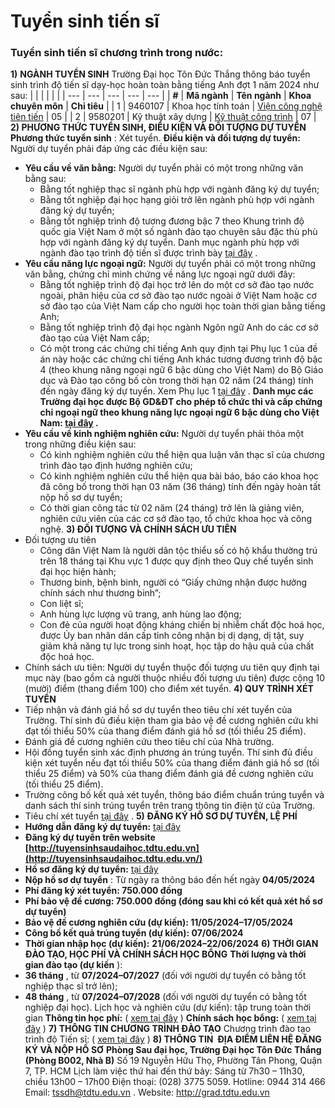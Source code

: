 
# Tuyển sinh tiến sĩ
### Tuyển sinh tiến sĩ chương trình trong nước:
**1)** 
**NGÀNH TUYỂN SINH** Trường Đại học Tôn Đức Thắng thông báo tuyển sinh trình độ tiến sĩ dạy-học
hoàn toàn bằng tiếng Anh đợt 1 năm 2024 như sau:
|  |  |  |  |  |
| --- | --- | --- | --- | --- |
| 
**#** | **Mã ngành**  | **Tên ngành**  | **Khoa chuyên môn**  | **Chỉ tiêu**  |
| 1 | 9460107 | Khoa học tính toán | [Viện công nghệ tiên tiến](https://iast.tdtu.edu.vn/)  | 05 |
| 2 | 9580201 | Kỹ thuật xây dựng | [Kỹ thuật công trình](http://civil.tdtu.edu.vn/)  | 07 |
**2) PHƯƠNG THỨC TUYỂN SINH, ĐIỀU KIỆN VÀ ĐỐI TƯỢNG DỰ TUYỂN** **Phương thức tuyển sinh** : Xét tuyển.
 **Điều kiện và đối tượng dự tuyển:** Người dự tuyển phải đáp ứng các điều kiện sau:
* **Yêu cầu về văn bằng:** Người dự tuyển phải có một trong những văn bằng sau:
	+ Bằng tốt nghiệp thạc sĩ ngành phù hợp với ngành đăng ký dự tuyển;
	+ Bằng tốt nghiệp đại học hạng giỏi trở lên ngành phù hợp với ngành đăng ký dự tuyển;
	+ Bằng tốt nghiệp trình độ tương đương bậc 7 theo Khung trình độ quốc gia Việt Nam ở một số ngành đào tạo chuyên sâu đặc thù phù hợp với ngành đăng ký dự tuyển. Danh mục ngành phù hợp với ngành đào tạo trình độ tiến sĩ được trình bày  [tại
đây](/sites/admission23/files/Tuyen-sinh/SGS/SGS-D1-2024/TS_Ph%E1%BB%A5%20l%E1%BB%A5c%202_Danh%20m%E1%BB%A5c%20ng%C3%A0nh%20ph%C3%B9%20h%E1%BB%A3p%20v%E1%BB%9Bi%20ng%C3%A0nh%20%C4%91%C3%A0o%20t%E1%BA%A1o%20tr%C3%ACnh%20%C4%91%E1%BB%99%20ti%E1%BA%BFn%20s%C4%A9.pdf)
.
* **Yêu cầu năng lực ngoại ngữ:** Người dự tuyển phải có một trong những văn bằng, chứng chỉ minh chứng về năng lực ngoại ngữ dưới đây:
	+ Bằng tốt nghiệp trình độ đại học trở lên do một cơ sở đào tạo nước ngoài, phân hiệu của cơ sở đào tạo nước ngoài ở Việt Nam hoặc cơ sở đào tạo của Việt Nam cấp cho người học toàn thời gian bằng tiếng Anh;
	+ Bằng tốt nghiệp trình độ đại học ngành Ngôn ngữ Anh do các cơ sở đào tạo của Việt Nam cấp;
	+ Có một trong các chứng chỉ tiếng Anh quy định tại Phụ lục 1 của đề án này hoặc các chứng chỉ tiếng Anh khác tương đương trình độ bậc 4 (theo khung năng ngoại ngữ 6 bậc dùng cho Việt Nam) do Bộ Giáo dục và Đào tạo công bố còn trong thời hạn 02 năm (24 tháng) tính đến ngày đăng ký dự tuyển. Xem Phụ lục 1 [tại đây](/sites/admission23/files/Tuyen-sinh/SGS/SGS-D1-2024/TS_Ph%E1%BB%A5%20l%E1%BB%A5c%201_Danh%20m%E1%BB%A5c%20ch%E1%BB%A9ng%20ch%E1%BB%89%20ngo%E1%BA%A1i%20ng%E1%BB%AF%20tr%C3%ACnh%20%C4%91%E1%BB%99%20ti%E1%BA%BFn%20s%C4%A9.pdf) . **Danh mục các Trường đại học được Bộ GD&ĐT cho phép tổ chức thi và cấp chứng chỉ ngoại ngữ theo khung năng lực ngoại ngữ 6 bậc dùng cho Việt Nam: [tại đây](/sites/admission23/files/Tuyen-sinh/SGS/SGS-D1-2024/2023-7-07-1098-tb-qlcl_1_compressed.pdf) .**
* **Yêu cầu về kinh nghiệm nghiên cứu:** Người dự tuyển phải thỏa một trong những điều kiện sau:
	+ Có kinh nghiệm nghiên cứu thể hiện qua luận văn thạc sĩ của chương trình đào tạo định hướng nghiên cứu;
	+ Có kinh nghiệm nghiên cứu thể hiện qua bài báo, báo cáo khoa học đã công bố trong thời hạn 03 năm (36 tháng) tính đến ngày hoàn tất nộp hồ sơ dự tuyển;
	+ Có thời gian công tác từ 02 năm (24 tháng) trở lên là giảng viên, nghiên cứu viên của các cơ sở đào tạo, tổ chức khoa học và công nghệ.
**3) ĐỐI TƯỢNG VÀ CHÍNH SÁCH ƯU TIÊN** 
* Đối tượng ưu tiên
	+ Công dân Việt Nam là người dân tộc thiểu số có hộ khẩu thường trú trên 18 tháng tại Khu vực 1 được quy định theo Quy chế tuyển sinh đại học hiện hành;
	+ Thương binh, bệnh binh, người có “Giấy chứng nhận được hưởng chính sách như thương binh”;
	+ Con liệt sĩ;
	+ Anh hùng lực lượng vũ trang, anh hùng lao động;
	+ Con đẻ của người hoạt động kháng chiến bị nhiễm chất độc hoá học, được Ủy ban nhân dân cấp tỉnh công nhận bị dị dạng, dị tật, suy giảm khả năng tự lực trong sinh hoạt, học tập do hậu quả của chất độc hoá học.
* Chính sách ưu tiên: Người dự tuyển thuộc đối tượng ưu tiên quy định tại mục này (bao gồm cả người thuộc nhiều đối tượng ưu tiên) được cộng 10 (mười) điểm (thang điểm 100) cho điểm xét tuyển.
**4) QUY TRÌNH XÉT TUYỂN** 
* Tiếp nhận và đánh giá hồ sơ dự tuyển theo tiêu chí xét tuyển của Trường. Thí sinh đủ điều kiện tham gia bảo vệ đề cương nghiên cứu khi đạt tối thiểu 50% của thang điểm đánh giá hồ sơ (tối thiểu 25 điểm).
* Đánh giá đề cương nghiên cứu theo tiêu chí của Nhà trường.
* Hội đồng tuyển sinh xác định phương án trúng tuyển. Thí sinh đủ điều kiện xét tuyển nếu đạt tối thiểu 50% của thang điểm đánh giá hồ sơ (tối thiểu 25 điểm) và 50% của thang điểm đánh giá đề cương nghiên cứu (tối thiểu 25 điểm).
* Trường công bố kết quả xét tuyển, thông báo điểm chuẩn trúng tuyển và danh sách thí sinh trúng tuyển trên trang thông tin điện tử của Trường.
* Tiêu chí xét tuyển
 [tại đây](https://grad.tdtu.edu.vn/tuyen-sinh/cac-tieu-chi-danh-gia-ho-so-du-tuyen-trinh-do-tien-si) .
**5) ĐĂNG KÝ HỒ SƠ DỰ TUYỂN, LỆ PHÍ** 
* **Hướng dẫn đăng ký dự tuyển:** 
[tại đây](https://grad.tdtu.edu.vn/huong-dan-dang-ky-du-tuyen-chuong-trinh-dao-tao-sau-dai-hoc)
* **Đăng ký dự tuyển trên website
 [http://tuyensinhsaudaihoc.tdtu.edu.vn](http://tuyensinhsaudaihoc.tdtu.edu.vn/)**
* **Hồ sơ đăng ký dự tuyển:** 
[tại đây](https://admission.tdtu.edu.vn/sau-dai-hoc/ho-so-tuyen-sinh)
* **Nộp hồ sơ dự tuyển** : Từ ngày ra thông báo đến hết ngày
 **04/05/2024**
* **Phí đăng ký xét tuyển: 750.000 đồng**
* **Phí bảo vệ đề cương: 750.000 đồng (đóng sau khi có kết quả xét hồ sơ dự tuyển)**
* **Bảo vệ đề cương nghiên cứu (dự kiến): 11/05/2024–17/05/2024**
* **Công bố kết quả trúng tuyển (dự kiến): 07/06/2024**
* **Thời gian nhập học (dự kiến):** 
**21/06/2024–22/06/2024**
**6) THỜI GIAN ĐÀO TẠO, HỌC PHÍ VÀ CHÍNH SÁCH HỌC BỔNG** **Thời lượng và thời gian đào tạo (dự kiến** ):
* **36 tháng** , từ
 **07/2024–07/2027** (đối với người dự tuyển có bằng tốt nghiệp thạc sĩ trở lên);
* **48 tháng** , từ
 **07/2024–07/2028** (đối với người dự tuyển có bằng tốt nghiệp đại học).
 Lịch học và nghiên cứu (dự kiến): tập trung toàn thời gian **Thông tin học phí:** (  [xem tại
đây](https://grad.tdtu.edu.vn/hoc-phi-hoc-bong/chinh-sach-hoc-bong) )
 **Chính sách học bổng:** (  [xem tại
đây](https://grad.tdtu.edu.vn/hoc-phi-hoc-bong) )
**7) THÔNG TIN CHƯƠNG TRÌNH ĐÀO TẠO** Chương trình đào tạo trình độ Tiến sĩ: (  [xem tại
đây](https://grad.tdtu.edu.vn/dao-tao/chuong-trinh-dao-tao-tien-si) )
**8) THÔNG TIN  ĐỊA ĐIỂM LIÊN HỆ ĐĂNG KÝ VÀ NỘP HỒ SƠ** **Phòng Sau đại học, Trường Đại học Tôn Đức Thắng (Phòng B002, Nhà B)**
Số 19 Nguyễn Hữu Thọ, Phường Tân Phong, Quận 7, TP. HCM Lịch làm việc thứ
hai đến thứ bảy: Sáng từ 7h30 – 11h30, chiều 13h00 – 17h00 Điện thoại:
(028) 3775 5059. Hotline: 0944 314 466 Email:
[tssdh@tdtu.edu.vn](mailto:tssdh@tdtu.edu.vn) . Website:
<http://grad.tdtu.edu.vn>
### 
